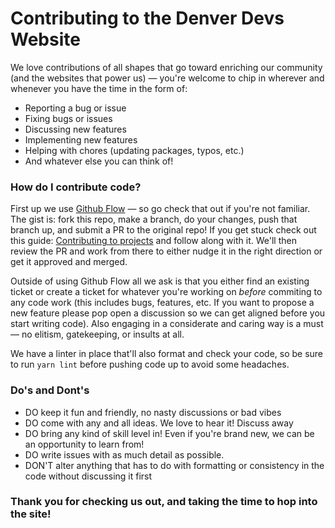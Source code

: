 # Contributing to the Denver Devs Website

We love contributions of all shapes that go toward enriching our community (and the websites that power us) — you're welcome to chip in wherever and whenever you have the time in the form of:

- Reporting a bug or issue
- Fixing bugs or issues
- Discussing new features
- Implementing new features
- Helping with chores (updating packages, typos, etc.)
- And whatever else you can think of! 

### How do I contribute code? 

First up we use [Github Flow](https://docs.github.com/en/get-started/quickstart/github-flow) — so go check that out if you're not familiar. The gist is: fork this repo, make a branch, do your changes, push that branch up, and submit a PR to the original repo! If you get stuck check out this guide: [Contributing to projects](https://docs.github.com/en/get-started/quickstart/contributing-to-projects) and follow along with it. We'll then review the PR and work from there to either nudge it in the right direction or get it approved and merged. 

Outside of using Github Flow all we ask is that you either find an existing ticket or create a ticket for whatever you're working on *before* commiting to any code work (this includes bugs, features, etc. If you want to propose a new feature please pop open a discussion so we can get aligned before you start writing code). Also engaging in a considerate and caring way is a must — no elitism, gatekeeping, or insults at all. 

We have a linter in place that'll also format and check your code, so be sure to run `yarn lint` before pushing code up to avoid some headaches. 


### Do's and Dont's

- DO keep it fun and friendly, no nasty discussions or bad vibes
- DO come with any and all ideas. We love to hear it! Discuss away
- DO bring any kind of skill level in! Even if you're brand new, we can be an opportunity to learn from!
- DO write issues with as much detail as possible. 
- DON'T alter anything that has to do with formatting or consistency in the code without discussing it first 

### Thank you for checking us out, and taking the time to hop into the site! 

